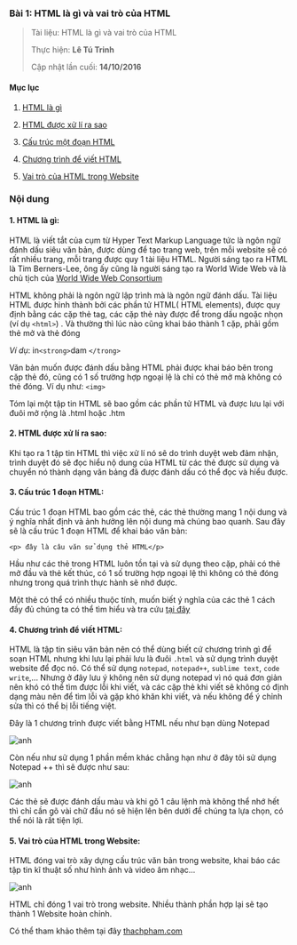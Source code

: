 ### Bài 1:   HTML là gì và vai trò của HTML

> Tài liệu: HTML là gì và vai trò của HTML
> 
> Thực hiện: **Lê Tú Trinh**
> 
> Cập nhật lần cuối: **14/10/2016**

#### Mục lục

1. [HTML là gì ](#html)

2. [HTML được xử lí ra sao](#xuli)

3. [Cấu trúc một đoạn HTML](#cautruc)

4. [Chương trình để viết HTML](#chuongtrinh)

5. [Vai trò của HTML trong Website](#vaitro)

### Nội dung

<a name="html"></a>
#### 1. HTML là gì:

HTML là viết tắt của cụm từ Hyper Text Markup Language tức là ngôn ngữ đánh dấu siêu văn bản, được dùng để tạo trang web, trên mỗi website sẽ có rất nhiều trang, mỗi trang được quy 1 tài liệu HTML. Người sáng tạo ra HTML là Tim Berners-Lee, ông ấy cũng là người sáng tạo ra World Wide Web và là chủ tịch của [World Wide Web Consortium](https://www.w3.org/)

HTML không phải là ngôn ngữ lập trình mà là ngôn ngữ đánh dấu. Tài liệu HTML được hình thành bởi các phần tử HTML( HTML elements), được quy định bằng các cặp thẻ tag, các cặp thẻ này được để trong dấu ngoặc nhọn (ví dụ `<html>`) . Và thường thì lúc nào cũng khai báo thành 1 cặp, phải gồm thẻ mở và thẻ đóng

*Ví dụ*: in`<strong>`dam `</trong>`

Văn bản muốn được đánh dấu bằng HTML phải được khai báo bên trong cặp thẻ đó, cũng có 1 số trường hợp ngoại lệ là chỉ có thẻ mở mà không có thẻ đóng. Ví dụ như: `<img>`

Tóm lại một tập tin HTML sẽ bao gồm các phần tử HTML và được lưu lại với đuôi mở rộng là .html hoặc .htm

<a name="xuli"></a>
#### 2. HTML được xử lí ra sao:

Khi tạo ra 1 tập tin HTML thì việc xử lí nó sẽ do trình duyệt web đảm nhận, trình duyệt đó sẽ đọc hiểu nộ dung của HTML từ các thẻ được sử dụng và chuyển nó thành dạng văn bảng đã được đánh dấu có thể đọc và hiểu được. 

<a name="cautruc"></a>
#### 3. Cấu trúc 1 đoạn HTML:

Cấu trúc 1 đoạn HTML bao gồm các thẻ, các thẻ thường mang 1 nội dung và ý nghĩa nhất định và ảnh hưởng lên nội dung mà chúng bao quanh. Sau đây sẽ là cấu trúc 1 đoạn HTML để khai báo văn bản:

`<p> đây là câu văn sử dụng thẻ HTML</p>`

Hầu như các thẻ trong HTML luôn tồn tại và sử dụng theo cặp, phải  có thẻ mở đầu và thẻ kết thúc, có 1 số trường hợp ngoại lệ thì không có thẻ đóng nhưng trong quá trình thực hành sẽ nhớ được. 

Một thẻ có thể có nhiều thuộc tính, muốn biết ý nghĩa của các thẻ 1 cách đầy đủ chúng ta có thể tìm hiểu và tra cứu [tại đây](https://developer.mozilla.org/en-US/docs/Web/HTML)

<a name="chuongtrinh"></a>
#### 4. Chương trình để viết HTML:

HTML là tập tin siêu văn bản nên có thể dùng biết cứ chương trình gì để soạn HTML nhưng khi lưu lại phải lưu là đuôi `.html` và sử dụng trình duyệt website để đọc nó. Có thể sử dụng `notepad`, `notepad++`, `sublime text`, `code write`,... Nhưng ở đây lưu ý không nên sử dụng notepad vì nó quá đơn giản nên khó có thể tìm được lỗi khi viết, và các cặp thẻ khi viết sẽ không có định dạng màu nên để tìm lỗi và gặp khó khăn khi viết, và nếu không để ý chỉnh sửa thì có thể bị lỗi tiếng việt.

Đây là 1 chương trình được viết bằng HTML nếu như bạn dùng Notepad 

![anh](http://imageshack.com/a/img924/6209/UGqvhv.png)

Còn nếu như sử dụng 1 phần mềm khác chẳng hạn như ở đây tôi sử dụng Notepad ++ thì sẽ được như sau:

![anh](http://imageshack.com/a/img922/316/w8I0xd.png)

Các thẻ sẽ được đánh dấu màu và khi gõ 1 câu lệnh mà không thể nhớ hết thì chỉ cần gõ vài chữ đầu nó sẽ hiện lên bên dưới để chúng ta lựa chọn, có thể nói là rất tiện lợi.

<a name="vaitro"></a>
#### 5. Vai trò của HTML trong Website:

HTML đóng vai trò xây dựng cấu trúc văn bản trong website, khai báo các tập tin kĩ thuật số như hình ảnh và video âm nhạc...

![anh](http://thachpham.com/wp-content/uploads/2015/04/html-la-gi.png)

HTML chỉ đóng 1 vai trò trong website. Nhiều thành phần hợp lại sẽ tạo thành 1 Website hoàn chỉnh.
 
Có thể tham khảo thêm tại đây [thachpham.com](http://thachpham.com/web-development/html-css/html-la-gi-va-vi-sao-no-quan-trong.html)






